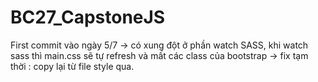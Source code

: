 # BC27_CapstoneJS
First commit vào ngày 5/7 -> có xung đột ở phần watch SASS, khi watch sass thì main.css sẽ tự refresh và mất các class của bootstrap -> fix tạm thời : copy lại từ file style qua.
